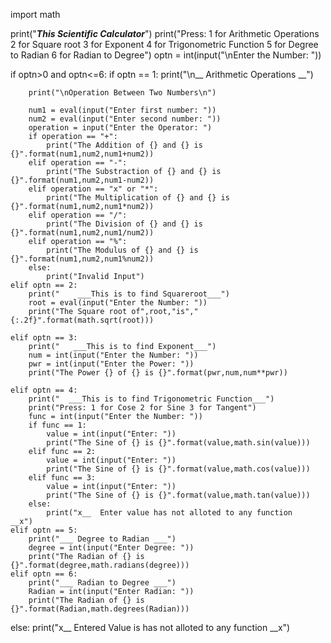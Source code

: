 import math

print("***This Scientific Calculator***")
print("Press:   1 for Arithmetic Operations  2 for Square root  3 for Exponent  4 for Trigonometric Function  5 for Degree to Radian  6 for Radian to Degree")
optn = int(input("\nEnter the Number: "))

if optn>0 and optn<=6:
    if optn == 1:
        print("\n__ Arithmetic Operations __")
        
        print("\nOperation Between Two Numbers\n")

        num1 = eval(input("Enter first number: "))
        num2 = eval(input("Enter second number: "))
        operation = input("Enter the Operator: ")
        if operation == "+":
            print("The Addition of {} and {} is {}".format(num1,num2,num1+num2))
        elif operation == "-":
            print("The Substraction of {} and {} is {}".format(num1,num2,num1-num2))
        elif operation == "x" or "*":
            print("The Multiplication of {} and {} is {}".format(num1,num2,num1*num2))
        elif operation == "/":
            print("The Division of {} and {} is {}".format(num1,num2,num1/num2))
        elif operation == "%":
            print("The Modulus of {} and {} is {}".format(num1,num2,num1%num2))
        else:
            print("Invalid Input")
    elif optn == 2:
        print("    ___This is to find Squareroot___")
        root = eval(input("Enter the Number: "))
        print("The Square root of",root,"is","{:.2f}".format(math.sqrt(root)))

    elif optn == 3:
        print("   ___This is to find Exponent___")
        num = int(input("Enter the Number: "))
        pwr = int(input("Enter the Power: "))
        print("The Power {} of {} is {}".format(pwr,num,num**pwr))

    elif optn == 4:
        print("  ___This is to find Trigonometric Function___")
        print("Press: 1 for Cose 2 for Sine 3 for Tangent")
        func = int(input("Enter the Number: "))
        if func == 1:
            value = int(input("Enter: "))
            print("The Sine of {} is {}".format(value,math.sin(value)))
        elif func == 2:
            value = int(input("Enter: "))
            print("The Sine of {} is {}".format(value,math.cos(value)))
        elif func == 3:
            value = int(input("Enter: "))
            print("The Sine of {} is {}".format(value,math.tan(value)))
        else:
            print("x__  Enter value has not alloted to any function   __x")
    elif optn == 5:
        print("___ Degree to Radian ___")
        degree = int(input("Enter Degree: "))
        print("The Radian of {} is {}".format(degree,math.radians(degree)))
    elif optn == 6:
        print("___ Radian to Degree ___")
        Radian = int(input("Enter Radian: "))
        print("The Radian of {} is {}".format(Radian,math.degrees(Radian)))
        

else:
    print("x__   Entered Value is has not alloted to any function  __x")
